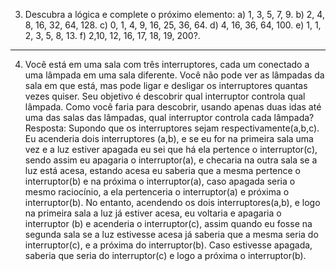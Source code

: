 3) Descubra a lógica e complete o próximo elemento:
a) 1, 3, 5, 7, 9.
b) 2, 4, 8, 16, 32, 64, 128.
c) 0, 1, 4, 9, 16, 25, 36, 64.
d) 4, 16, 36, 64, 100.
e) 1, 1, 2, 3, 5, 8, 13.
f) 2,10, 12, 16, 17, 18, 19, 200?.
------------------------------------------------------------------------
4) Você está em uma sala com três interruptores, cada um conectado a uma lâmpada em uma sala diferente. 
Você não pode ver as lâmpadas da sala em que está, mas pode ligar e desligar os interruptores quantas vezes quiser. 
Seu objetivo é descobrir qual interruptor controla qual lâmpada.
Como você faria para descobrir, usando apenas duas idas até uma das salas das lâmpadas, qual interruptor controla cada lâmpada?
Resposta:
Supondo que os interruptores sejam respectivamente(a,b,c). Eu acenderia dois interruptores (a,b), e se eu for na primeira sala uma vez e a luz estiver apagada eu sei que há ela pertence o interruptor(c), sendo assim eu apagaria o interruptor(a), e checaria na outra sala se a luz está acesa, estando acesa eu saberia que a mesma pertence o interruptor(b) e na próxima o interruptor(a), caso apagada seria o mesmo raciocínio, a ela pertenceria o interruptor(a) e próxima o interruptor(b).
No entanto, acendendo os dois interruptores(a,b), e logo na primeira sala a luz já estiver acesa, eu voltaria e apagaria o interruptor (b) e acenderia o interruptor(c), assim quando eu fosse na segunda sala se a luz estivesse acesa já saberia que a mesma seria do interruptor(c), e a próxima do interruptor(b). Caso estivesse apagada, saberia que seria do interruptor(c) e logo a próxima o interruptor(b).
